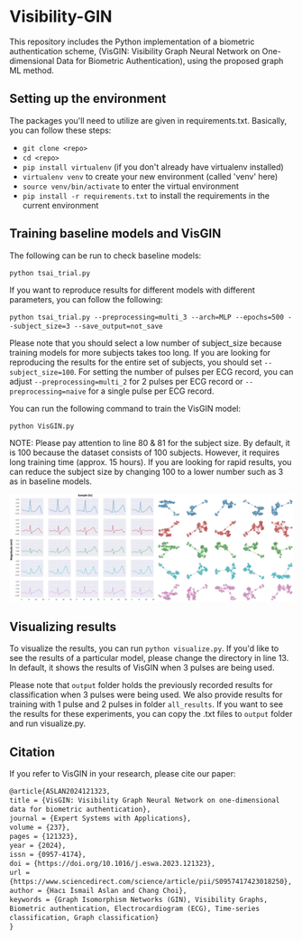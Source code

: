 # Visibility-GIN
This repository includes the Python implementation of a biometric authentication scheme, (VisGIN:  Visibility Graph Neural Network on One-dimensional Data for Biometric Authentication), using the proposed graph ML method.

## Setting up the environment

The packages you'll need to utilize are given in requirements.txt. Basically, you can follow these steps:

- ```git clone <repo>```
- ```cd <repo>```
- ```pip install virtualenv``` (if you don't already have virtualenv installed)
- ```virtualenv venv``` to create your new environment (called 'venv' here)
- ```source venv/bin/activate``` to enter the virtual environment
- ```pip install -r requirements.txt``` to install the requirements in the current environment


## Training baseline models and VisGIN

The following can be run to check baseline models:

```
python tsai_trial.py
```

If you want to reproduce results for different models with different parameters, you can follow the following:

```
python tsai_trial.py --preprocessing=multi_3 --arch=MLP --epochs=500 --subject_size=3 --save_output=not_save
```

Please note that you should select a low number of subject_size because training models for more subjects takes too long. If you are looking for reproducing the results for the entire set of subjects, you should set ``` --subject_size=100 ```. For setting the number of pulses per ECG record, you can adjust ``` --preprocessing=multi_2 ``` for 2 pulses per ECG record or ``` --preprocessing=naive ``` for a single pulse per ECG record.

You can run the following command to train the VisGIN model:

```
python VisGIN.py
```

NOTE: Please pay attention to line 80 & 81 for the subject size. By default, it is 100 because the dataset consists of 100 subjects. However, it requires long training time (approx. 15 hours). If you are looking for rapid results, you can reduce the subject size by changing 100 to a lower number such as 3 as in baseline models.

![One-by-one classification results when number of extracted pulses is 3](https://github.com/AslantheAslan/visibility-gin/blob/main/images/ecg2graph.jpg)

## Visualizing results

To visualize the results, you can run ``` python visualize.py ```. If you'd like to see the results of a particular model, please change the directory in line 13. In default, it shows the results of VisGIN when 3 pulses are being used.

Please note that ```output```  folder holds the previously recorded results for classification when 3 pulses were being used. We also provide results for training with 1 pulse and 2 pulses in folder  ```all_results```. If you want to see the results for these experiments, you can copy the .txt files to ```output``` folder and run visualize.py.

## Citation

If you refer to VisGIN in your research, please cite our paper:

```
@article{ASLAN2024121323,
title = {VisGIN: Visibility Graph Neural Network on one-dimensional data for biometric authentication},
journal = {Expert Systems with Applications},
volume = {237},
pages = {121323},
year = {2024},
issn = {0957-4174},
doi = {https://doi.org/10.1016/j.eswa.2023.121323},
url = {https://www.sciencedirect.com/science/article/pii/S0957417423018250},
author = {Hacı İsmail Aslan and Chang Choi},
keywords = {Graph Isomorphism Networks (GIN), Visibility Graphs, Biometric authentication, Electrocardiogram (ECG), Time-series classification, Graph classification}
}
```
